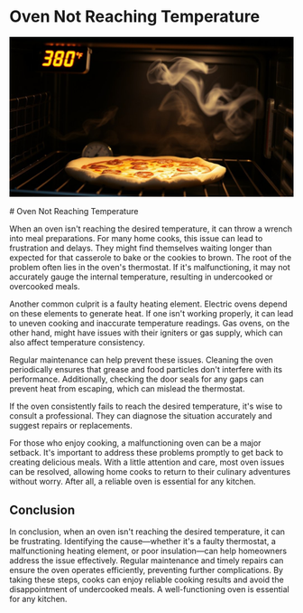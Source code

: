 <h1> Oven Not Reaching Temperature
 </h1><p><img src="/images/oven_temperature_problem_detected.jpg"></p># Oven Not Reaching Temperature

When an oven isn't reaching the desired temperature, it can throw a wrench into meal preparations. For many home cooks, this issue can lead to frustration and delays. They might find themselves waiting longer than expected for that casserole to bake or the cookies to brown. The root of the problem often lies in the oven's thermostat. If it's malfunctioning, it may not accurately gauge the internal temperature, resulting in undercooked or overcooked meals.

Another common culprit is a faulty heating element. Electric ovens depend on these elements to generate heat. If one isn't working properly, it can lead to uneven cooking and inaccurate temperature readings. Gas ovens, on the other hand, might have issues with their igniters or gas supply, which can also affect temperature consistency.

Regular maintenance can help prevent these issues. Cleaning the oven periodically ensures that grease and food particles don't interfere with its performance. Additionally, checking the door seals for any gaps can prevent heat from escaping, which can mislead the thermostat.

If the oven consistently fails to reach the desired temperature, it's wise to consult a professional. They can diagnose the situation accurately and suggest repairs or replacements.

For those who enjoy cooking, a malfunctioning oven can be a major setback. It's important to address these problems promptly to get back to creating delicious meals. With a little attention and care, most oven issues can be resolved, allowing home cooks to return to their culinary adventures without worry. After all, a reliable oven is essential for any kitchen.

## Conclusion

In conclusion, when an oven isn't reaching the desired temperature, it can be frustrating. Identifying the cause—whether it's a faulty thermostat, a malfunctioning heating element, or poor insulation—can help homeowners address the issue effectively. Regular maintenance and timely repairs can ensure the oven operates efficiently, preventing further complications. By taking these steps, cooks can enjoy reliable cooking results and avoid the disappointment of undercooked meals. A well-functioning oven is essential for any kitchen.
